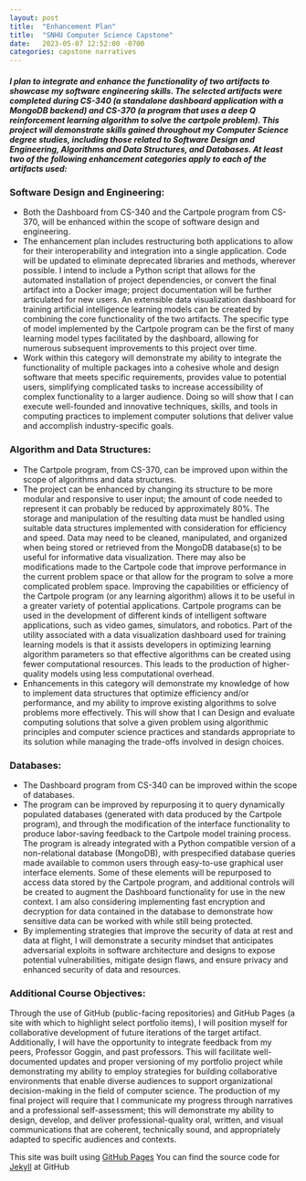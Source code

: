 ```yaml
---
layout: post
title:  "Enhancement Plan"
title:  "SNHU Computer Science Capstone"
date:   2023-05-07 12:52:00 -0700
categories: capstone narratives
---
```

##### I plan to integrate and enhance the functionality of two artifacts to showcase my software engineering skills. The selected artifacts were completed during CS-340 (a standalone dashboard application with a MongoDB backend) and CS-370 (a program that uses a deep Q reinforcement learning algorithm to solve the cartpole problem). This project will demonstrate skills gained throughout my Computer Science degree studies, including those related to Software Design and Engineering, Algorithms and Data Structures, and Databases. At least two of the following enhancement categories apply to each of the artifacts used:

### Software Design and Engineering:
* Both the Dashboard from CS-340 and the Cartpole program from CS-370, will be enhanced within the scope of software design and engineering. 
* The enhancement plan includes restructuring both applications to allow for their interoperability and integration into a single application. Code will be updated to eliminate deprecated libraries and methods, wherever possible. I intend to include a Python script that allows for the automated installation of project dependencies, or convert the final artifact into a Docker image; project documentation will be further articulated for new users. An extensible data visualization dashboard for training artificial intelligence learning models can be created by combining the core functionality of the two artifacts. The specific type of model implemented by the Cartpole program can be the first of many learning model types facilitated by the dashboard, allowing for numerous subsequent improvements to this project over time.
* Work within this category will demonstrate my ability to integrate the functionality of multiple packages into a cohesive whole and design software that meets specific requirements, provides value to potential users, simplifying complicated tasks to increase accessibility of complex functionality to a larger audience. Doing so will show that I can execute well-founded and innovative techniques, skills, and tools in computing practices to implement computer solutions that deliver value and accomplish industry-specific goals.

### Algorithm and Data Structures:
* The Cartpole program, from CS-370, can be improved upon within the scope of algorithms and data structures.
* The project can be enhanced by changing its structure to be more modular and responsive to user input; the amount of code needed to represent it can probably be reduced by approximately 80%. The storage and manipulation of the resulting data must be handled using suitable data structures implemented with consideration for efficiency and speed. Data may need to be cleaned, manipulated, and organized when being stored or retrieved from the MongoDB database(s) to be useful for informative data visualization. There may also be modifications made to the Cartpole code that improve performance in the current problem space or that allow for the program to solve a more complicated problem space. Improving the capabilities or efficiency of the Cartpole program (or any learning algorithm) allows it to be useful in a greater variety of potential applications. Cartpole programs can be used in the development of different kinds of intelligent software applications, such as video games, simulators, and robotics. Part of the utility associated with a data visualization dashboard used for training learning models is that it assists developers in optimizing learning algorithm parameters so that effective algorithms can be created using fewer computational resources. This leads to the production of higher-quality models using less computational overhead.
* Enhancements in this category will demonstrate my knowledge of how to implement data structures that optimize efficiency and/or performance, and my ability to improve existing algorithms to solve problems more effectively. This will show that I can Design and evaluate computing solutions that solve a given problem using algorithmic principles and computer science practices and standards appropriate to its solution while managing the trade-offs involved in design choices.

### Databases:
* The Dashboard program from CS-340 can be improved within the scope of databases.
* The program can be improved by repurposing it to query dynamically populated databases (generated with data produced by the Cartpole program), and through the modification of the interface functionality to produce labor-saving feedback to the Cartpole model training process. The program is already integrated with a Python compatible version of a non-relational database (MongoDB), with prespecified database queries made available to common users through easy-to-use graphical user interface elements. Some of these elements will be repurposed to access data stored by the Cartpole program, and additional controls will be created to augment the Dashboard functionality for use in the new context. I am also considering implementing fast encryption and decryption for data contained in the database to demonstrate how sensitive data can be worked with while still being protected.
* By implementing strategies that improve the security of data at rest and data at flight, I will demonstrate a security mindset that anticipates adversarial exploits in software architecture and designs to expose potential vulnerabilities, mitigate design flaws, and ensure privacy and enhanced security of data and resources.

### Additional Course Objectives:
Through the use of GitHub (public-facing repositories) and GitHub Pages (a site with which to highlight select portfolio items), I will position myself for collaborative development of future iterations of the target artifact. Additionally, I will have the opportunity to integrate feedback from my peers, Professor Goggin, and past professors. This will facilitate well-documented updates and proper versioning of my portfolio project while demonstrating my ability to employ strategies for building collaborative environments that enable diverse audiences to support organizational decision-making in the field of computer science. The production of my final project will require that I communicate my progress through narratives and a professional self-assessment; this will demonstrate my ability to design, develop, and deliver professional-quality oral, written, and visual communications that are coherent, technically sound, and appropriately adapted to specific audiences and contexts.

This site was built using [GitHub Pages](https://pages.github.com/)
You can find the source code for [Jekyll][jekyll-organization] at GitHub

[jekyll-organization]: https://github.com/jekyll
